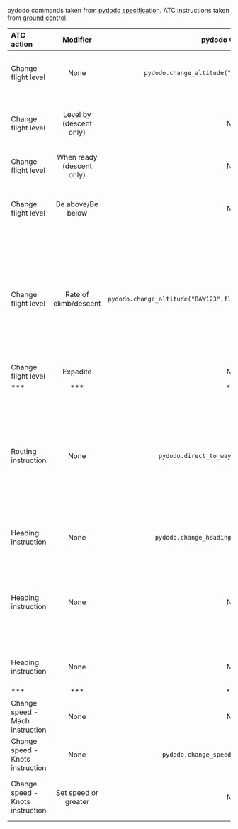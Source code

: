 pydodo commands taken from [pydodo specification](https://github.com/alan-turing-institute/dodo/blob/master/Specification.md). ATC instructions taken from [ground control](https://github.com/project-bluebird/ground-control/blob/main/other/ATC-instructions.md).

| ATC action | Modifier | pydodo Command | Example | Notes
| :--| :--: | :--: | :-- | :-- |
| Change flight level | None | `pydodo.change_altitude("BAW123",flight_level=100)` | BAW123 descend FL100 | Use `flight_level` argument, not the `altitude` argument |
| Change flight level | Level by (descent only) | N/A | "BAW123 descend FL100 level by OCK" | ATC document suggests to use unmodified commands in first instance |
| Change flight level | When ready (descent only) | N/A |  | |
| Change flight level | Be above/Be below | N/A | "BAW123 descend FL100, be FL120 or below at OCK" | |
| Change flight level | Rate of climb/descent| `pydodo.change_altitude("BAW123",flight_level=100,vertical_speed=1500)`  | "BAW123 descend FL100, rate of descent 1500 feet per minute or greater" |Optional `vertical_speed` argument is documented but has not been demonstrated to work. Cannot confirm units are in feet/minute - cannot specify "or greater"|
| Change flight level | Expedite | N/A |  | |
| *** | *** | *** | *** | *** |
| Routing instruction | None | `pydodo.direct_to_waypoint('BAW123','DVR')` | "BAW123 route direct to DVR" | Waypoint must be specified in the aircraft's `list_route`. Unsure if this is currently functional as `list_route` does not update to reflect specified waypoint as next waypoint |
| Heading instruction | None | `pydodo.change_heading('BAW123',heading=125)` | "BAW123 fly heading 125°"| Point the aircraft in a specified direction. |
| Heading instruction | None | N/A | "BAW123 turn left/right 10°"| Heading instruction given as relative heading to aircraft once it's on a straight portion of the route |
| Heading instruction | None | N/A | "BAW123 continue present heading" |  |
| *** | *** | *** | *** | *** |
| Change speed - Mach instruction | None | N/A |  | Used for flight levels typically > 250 |
| Change speed - Knots instruction | None | `pydodo.change_speed('BAW123',speed=220)` | "BAW123, fly speed 220 knots" | Used for flight levels typically < 250 |
| Change speed - Knots instruction | Set speed or greater | N/A | "BAW123, fly speed 250 knots or greater" |  |
